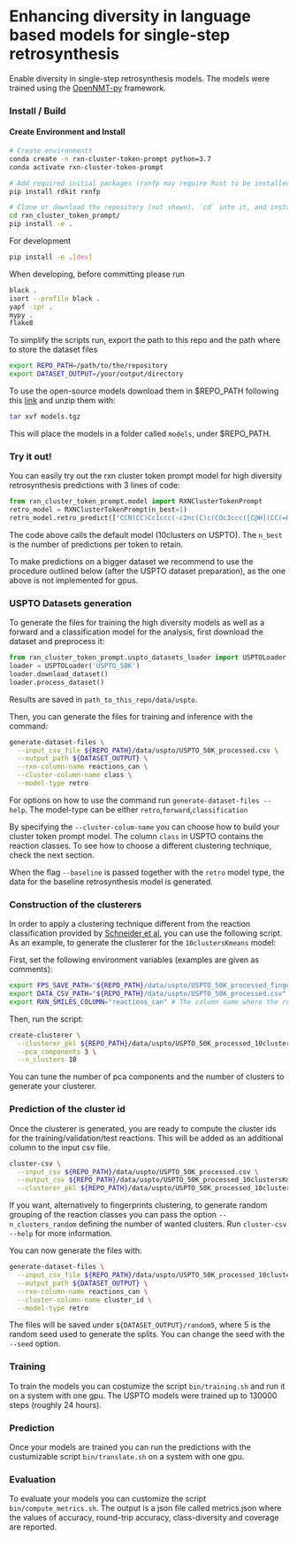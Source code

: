 # Enhancing diversity in language based models for single-step retrosynthesis

Enable diversity in single-step retrosynthesis models. The models were
trained using the [OpenNMT-py](https://github.com/OpenNMT/OpenNMT-py) framework.

### Install / Build
#### Create Environment and Install
```bash
# Create environmentt
conda create -n rxn-cluster-token-prompt python=3.7
conda activate rxn-cluster-token-prompt

# Add required initial packages (rxnfp may require Rust to be installed)
pip install rdkit rxnfp

# Clone or download the repository (not shown), `cd` into it, and install it as a Python package
cd rxn_cluster_token_prompt/
pip install -e .
```
For development
```bash
pip install -e .[dev]
```
When developing, before committing please run
```bash
black .
isort --profile black .
yapf -ipr .
mypy .
flake8
```
To simplify the scripts run, export the path to this repo
and the path where to store the dataset files
```bash
export REPO_PATH=/path/to/the/repository
export DATASET_OUTPUT=/your/output/directory
```
To use the open-source models download them in $REPO_PATH following this [link](https://doi.org/10.6084/m9.figshare.20121944.v1) and unzip them with:
```bash
tar xvf models.tgz
```
This will place the models in a folder called `models`, under $REPO_PATH.

### Try it out!
You can easily try out the rxn cluster token prompt model for high diversity retrosynthesis
predictions with 3 lines of code:
```python
from rxn_cluster_token_prompt.model import RXNClusterTokenPrompt
retro_model = RXNClusterTokenPrompt(n_best=1)
retro_model.retro_predict(["CCN(CC)Cc1ccc(-c2nc(C)c(COc3ccc([C@H](CC(=O)N4C(=O)OC[C@@H]4Cc4ccccc4)c4ccon4)cc3)s2)cc1"], reorder_by_forward_likelihood=True, verbose=True)
```

The code above calls the default model (10clusters on USPTO). 
The `n_best` is the number of predictions per token to retain.

To make predictions on a bigger dataset we recommend to use the procedure outlined
below (after the USPTO dataset preparation), as the one above is not implemented for gpus.

### USPTO Datasets generation
To generate the files for training the high diversity models
as well as a forward and a classification model for the analysis, 
first download the dataset and preprocess it:
```python
from rxn_cluster_token_prompt.uspto_datasets_loader import USPTOLoader
loader = USPTOLoader('USPTO_50K')
loader.download_dataset()
loader.process_dataset()
```
Results are saved in `path_to_this_repo/data/uspto`.

Then, you can generate the files for training and inference with the command:
```bash
generate-dataset-files \
  --input_csv_file ${REPO_PATH}/data/uspto/USPTO_50K_processed.csv \
  --output_path ${DATASET_OUTPUT} \
  --rxn-column-name reactions_can \
  --cluster-column-name class \
  --model-type retro
```
For options on how to use the command run `generate-dataset-files --help`.
The model-type can be either `retro`,`forward`,`classification`

By specifying the `--cluster-colum-name` you can choose how to build your cluster token prompt model.
The column `class` in USPTO contains the reaction classes. To see how to choose
a different clustering technique, check the next section.

When the flag `--baseline` is passed together with the `retro` model type, the data
for the baseline retrosynthesis model is generated.

### Construction of the clusterers
In order to apply a clustering technique different from the reaction classification
provided by [Schneider et al](https://doi.org/10.1021/acs.jcim.6b00564), you can use the following script.
As an example, to generate the clusterer for the `10clustersKmeans` model:

First, set the following environment variables (examples are given as comments):
```bash
export FPS_SAVE_PATH="${REPO_PATH}/data/uspto/USPTO_50K_processed_fingerprints.pkl" # The absolute filepath where to store the computed fingerprints
export DATA_CSV_PATH="${REPO_PATH}/data/uspto/USPTO_50K_processed.csv" # The absolute path to the data on which to compute the fingerprints 
export RXN_SMILES_COLUMN="reactions_can" # The column name where the reactions are stored # 
```
Then, run the script:
```bash
create-clusterer \
  --clusterer_pkl ${REPO_PATH}/data/uspto/USPTO_50K_processed_10clustersKmeans_clusterer.pkl \
  --pca_components 3 \
  --n_clusters 10
```

You can tune the number of pca components and the number of clusters to
generate your clusterer.

### Prediction of the cluster id
Once the clusterer is generated, you are ready to compute the cluster ids
for the training/validation/test reactions. This will be added as an additional column
to the input csv file.

```bash
cluster-csv \
  --input_csv ${REPO_PATH}/data/uspto/USPTO_50K_processed.csv \
  --output_csv ${REPO_PATH}/data/uspto/USPTO_50K_processed_10clustersKmeans.csv \
  --clusterer_pkl ${REPO_PATH}/data/uspto/USPTO_50K_processed_10clustersKmeans_clusterer.pkl
```
If you want, alternatively to fingerprints clustering, to generate random grouping of the reaction classes 
you can pass the option `--n_clusters_random` defining
the number of wanted clusters.
Run `cluster-csv --help` for more information.

You can now generate the files with:
```bash
generate-dataset-files \
  --input_csv_file ${REPO_PATH}/data/uspto/USPTO_50K_processed_10clustersKmeans.csv \
  --output_path ${DATASET_OUTPUT} \
  --rxn-column-name reactions_can \
  --cluster-column-name cluster_id \
  --model-type retro
```
The files will be saved under `${DATASET_OUTPUT}/random5`, where 5 is the random seed used to 
generate the splits. You can change the seed with the `--seed` option.

### Training
To train the models you can costumize the script `bin/training.sh` and run it on a system with 
one gpu. The USPTO models were trained up to 130000 steps (roughly 24 hours).

### Prediction

Once your models are trained you can run the predictions with the custumizable script `bin/translate.sh` on a system with 
one gpu.

### Evaluation

To evaluate your models you can customize the script `bin/compute_metrics.sh`. The output is a json file called metrics.json
where the values of accuracy, round-trip accuracy, class-diversity and coverage are reported.
